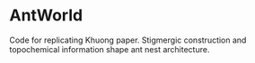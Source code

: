 # AntWorld
Code for replicating Khuong paper. Stigmergic construction and topochemical information shape ant nest architecture.
